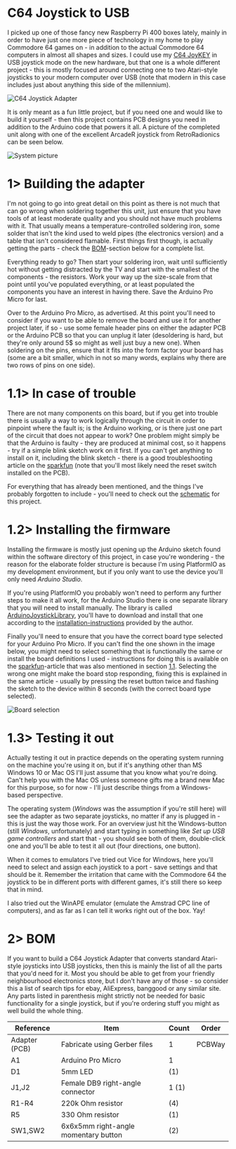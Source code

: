 # C64 Joystick to USB
I picked up one of those fancy new Raspberry Pi 400 boxes lately, mainly in order to have just one more piece of technology in my home to play Commodore 64 games on - in addition to the actual Commodore 64 computers in almost all shapes and sizes. I could use my [C64 JoyKEY](https://github.com/tebl/C64-JoyKEY) in USB joystick mode on the new hardware, but that one is a whole different project - this is mostly focused around connecting one to two Atari-style joysticks to your modern computer over USB (note that modern in this case includes just about anything this side of the millennium).

![C64 Joystick Adapter](https://github.com/tebl/C64-Joystick-Adapter/raw/main/gallery/adapter.jpg)

It is only meant as a fun little project, but if you need one and would like to build it yourself - then this project contains PCB designs you need in addition to the Arduino code that powers it all. A picture of the completed unit along with one of the excellent ArcadeR joystick from RetroRadionics can be seen below.

![System picture](https://github.com/tebl/C64-Joystick-Adapter/raw/main/gallery/system.jpg)

# 1> Building the adapter
I'm not going to go into great detail on this point as there is not much that can go wrong when soldering together this unit, just ensure that you have tools of at least moderate quality and you should not have much problems with it. That usually means a temperature-controlled soldering iron, some solder that isn't the kind used to weld pipes (the electronics version) and a table that isn't considered flamable. First things first though, is actually getting the parts - check the [BOM](#2-bom)-section below for a complete list. 

Everything ready to go? Then start your soldering iron, wait until sufficiently hot without getting distracted by the TV and start with the smallest of the components - the resistors. Work your way up the size-scale from that point until you've populated everything, or at least populated the components you have an interest in having there. Save the Arduino Pro Micro for last.

Over to the Arduino Pro Micro, as advertised. At this point you'll need to consider if you want to be able to remove the board and use it for another project later, if so - use some female header pins on either the adapter PCB or the Arduino PCB so that you can unplug it later (desoldering is hard, but they're only around 5$ so might as well just buy a new one). When soldering on the pins, ensure that it fits into the form factor your board has (some are a bit smaller, which in not so many words, explains why there are two rows of pins on one side).

# 1.1> In case of trouble
There are not many components on this board, but if you get into trouble there is usually a way to work logically through the circuit in order to pinpoint where the fault is; is the Arduino working, or is there just one part of the circuit that does not appear to work? One problem might simply be that the Arduino is faulty -  they are produced at minimal cost, so it happens - try if a simple blink sketch work on it first. If you can't get anything to install on it, including the blink sketch - there is a good troubleshooting article on the [sparkfun](https://learn.sparkfun.com/tutorials/pro-micro--fio-v3-hookup-guide/all) (note that you'll most likely need the reset switch installed on the PCB).

For everything that has already been mentioned, and the things I've probably forgotten to include - you'll need to check out the [schematic](https://github.com/tebl/C64-Joystick-Adapter/tree/main/documentation/schematic) for this project.

# 1.2> Installing the firmware
Installing the firmware is mostly just opening up the Arduino sketch found within the software directory of this project, in case you're wondering - the reason for the elaborate folder structure is because I'm using PlatformIO as my development environment, but if you only want to use the device you'll only need *Arduino Studio*.

If you're using PlatformIO you probably won't need to perform any further steps to make it all work, for the Arduino Studio there is one separate library that you will need to install manually. The library is called [ArduinoJoystickLibrary](https://github.com/MHeironimus/ArduinoJoystickLibrary), you'll have to download and install that one according to the  [installation-instructions](https://github.com/MHeironimus/ArduinoJoystickLibrary#installation-instructions) provided by the author.

Finally you'll need to ensure that you have the correct board type selected for your Arduino Pro Micro. If you can't find the one shown in the image below, you might need to select something that is functionally the same or install the board definitions I used - instructions for doing this is available on the [sparkfun](https://learn.sparkfun.com/tutorials/pro-micro--fio-v3-hookup-guide/all)-article that was also mentioned in section [1.1](#11-in-case-of-trouble). Selecting the wrong one might make the board stop responding, fixing this is explained in the same article - usually by pressing the reset button twice and flashing the sketch to the device within 8 seconds (with the correct board type selected).

![Board selection](https://github.com/tebl/C64-Joystick-Adapter/raw/main/software/arduino/JoyConverter/arduino_settings.png)

# 1.3> Testing it out
Actually testing it out in practice depends on the operating system running on the machine you're using it on, but if it's anything other than MS Windows 10 or Mac OS I'll just assume that you know what you're doing. Can't help you with the Mac OS unless someone gifts me a brand new Mac for this purpose, so for now - I'll just describe things from a Windows-based perspective.

The operating system (*Windows* was the assumption if you're still here) will see the adapter as two separate joysticks, no matter if any is plugged in - this is just the way those work. For an overview just hit the Windows-button (still *Windows*, unfortunately) and start typing in something like *Set up USB game controllers* and start that - you should see both of them, double-click one and you'll be able to test it all out (four directions, one button).

When it comes to emulators I've tried out Vice for Windows, here you'll need to select and assign each joystick to a port - save settings and that should be it. Remember the irritation that came with the Commodore 64 the joystick to be in different ports with different games, it's still there so keep that in mind.

I also tried out the WinAPE emulator (emulate the Amstrad CPC line of computers), and as far as I can tell it works right out of the box. Yay!

# 2> BOM
If you want to build a C64 Joystick Adapter that converts standard Atari-style joysticks into USB joysticks, then this is mainly the list of all the parts that you'd need for it. Most you should be able to get from your friendly neighbourhood electronics store, but I don't have any of those - so consider this a list of search tips for ebay, AliExpress, banggood or any similar site. Any parts listed in parenthesis might strictly not be needed for basic functionality for a single joystick, but if you're ordering stuff you might as well build the whole thing.

| Reference            | Item                                              | Count | Order  |
| -------------------- | ------------------------------------------------- | ----- | ------ |
| Adapter (PCB)        | Fabricate using Gerber files                      |     1 | PCBWay |
| A1                   | Arduino Pro Micro                                 |     1 |        |
| D1                   | 5mm LED                                           |    (1)|        |
| J1,J2                | Female DB9 right-angle connector                  |  1 (1)|        |
| R1-R4                | 220k Ohm resistor                                 |    (4)|        |
| R5                   | 330 Ohm resistor                                  |    (1)|        |
| SW1,SW2              | 6x6x5mm right-angle momentary button              |    (2)|        |
